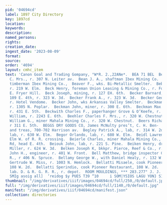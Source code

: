 ```yaml
---
pid: '04694cd'
label: 1897 City Directory
key: 1897cd
location: 
keywords: 
description: 
named_persons: 
rights: 
creation_date: 
ingest_date: '2023-08-09'
format: 
source: 
order: '4694'
layout: cmhc_item
text: 'Canon Goal and Trading Gompany, °W*R. 2.,22ANe*.  BEA 71 BEL  Beamer Lizzie
  C. Mrs., r. 307 N. Leiter av.  Bean J. A., shaftman Ibex Mining Co.  Bean J. W.,
  timberman Ibex Mining Co.,  Beaver F., wks. Bi-Metallic Smelter.  Beber Frank, lab,
  r. 219 W. Elm.  Beck Henry, foreman Union Leasing & Mining Co., r. Fore- paugh office,
  E. Fryer Hill.  Beck Joseph, mining, r. 127 EH. 6th.  Becker Barnard, harness mkr.
  109 E. 4th, r. 323 W. 3d.  Becker Frank A., r. 323 W. 3d.  Becker George R., clk.
  r. Hotel Vendome.  Becker John, wks Arkansas Valley Smelter.  Beckman John, carpenter,
  r. 1305 N. Poplar.  Beckman John, miner, r. 300 E. 6th.  Beckman Max. C., miner,
  r. 431 E. 5th.  Beckwith Charles F., paperhanger Grove & O’Keefe, r. 2244 E. 6th.  Beckwith
  William, r. 2243 E. 6th.  Beehler Charles F. Mrs., r. 320 W. Chestnut.  Beehler
  William G., miner Mahala Mining Co., r. 320 W. Chestnut.  Beers Richard, carpenter,
  r 311 E. 5th.  BEGGS DRY GOODS CO, James McNulty pres’t, C. H. Ben-  nett vice-pres’t
  and treas, 700-702 Harrison av.  Begley Patrick A., lab, r. 314 W. 2d.  Begor James,
  lab, r. 630 W. Elm.  Begor Orlando, lab, r. 680 W. Elm.  Beidl Lawrence, lab, r
  Elm W. of R. R. crossing.  Beierle Charles, miner Mahala Mining Co., r. Strayhorse
  Rd, head E. 4th.  Beiouk John, lab, r. 221 S. Pine.  Beiken Henry, driver J. E.
  Miller, r. 624 W. 3d.  Belken Joseph K, bkkpr. Pierce, Reef & Co., r.624 W. 3d.  Bell
  John H., engineer, r. 401 W. Front.  Bell Matthew, bridge inspector Colo. Mid. R.
  R., r 406 N. Spruce.  Bellamy George W., with Daniel Healy, r. 132 W. 4th.  Bellamy
  Gertrude W. Miss, r. 1003 N. Hemlock.  Bellatti Misaele, cook Pioneer Restaurant,
  108 W. 2d.  Bellatti Sperindio, cook Pioneer Restaurant, 108 W. 2d.  Belmer Edward,
  lab. D. & R. G. R. R., r. depot.  ROOM MOULDINGS, *** 283.277" J. J. QUIN        ‘09
  SMIg asoig all]  ‘reidog $y PUES T39 “10     i SOM|YSIOS LAGU YON} S1O}S al    '
thumbnail: "/img/derivatives/iiif/images/04694cd/full/250,/0/default.jpg"
full: "/img/derivatives/iiif/images/04694cd/full/1140,/0/default.jpg"
manifest: "/img/derivatives/iiif/04694cd/manifest.json"
collection: directories
---
```

